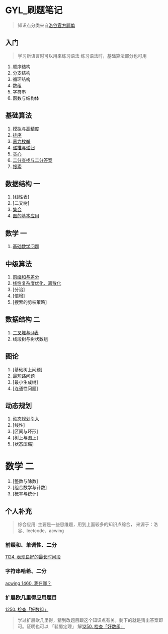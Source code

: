 # GYL_刷题笔记

> 知识点分类来自[洛谷官方题单](https://www.luogu.com.cn/training/list)
## 入门
  > 学习新语言时可以用来练习语法
  > 练习语法时，基础算法部分也可用
1. 顺序结构
2. 分支结构
3. 循环结构
4. 数组
5. 字符串
6. 函数与结构体
## 基础算法
1. [模拟与高精度](simulation_and_high_precision.md)
2. [排序](sort.md)
3. [暴力枚举](violent_enumeration.md)
4. [递推与递归](recursion.md)
5. [贪心](greedy.md)
6. [二分查找与二分答案](binary_search.md)
7. [搜索](search.md)
## 数据结构 一
1. [线性表]
2. [二叉树]
3. [集合](set_theroy.md)
4. [图的基本应用](graphy_theroy_1.md)

## 数学 一
1. [基础数学问题](basic_math.md)

## 中级算法
1. [前缀和与差分](preSumAndDiff.md)
2. [线性复杂度优化、离散化](linearAndDiscret.md)
2. [分治]
2. [倍增]
2. [搜索的剪枝策略]

## 数据结构 二
1. [二叉堆与st表]()
2. 线段树与树状数组

## 图论
1. [基础树上问题]
2. [最短路问题](shortest_path.md)
3. [最小生成树]
4. [连通性问题]



## 动态规划
1. [动态规划引入](dynamic_program_1.md)
2. [线性]
3. [区间与环形]
4. [树上与图上]
5. [状态压缩]

# 数学 二
1. [整数与除数]
2. [组合数学与计数]
3. [概率与统计]

## 个人补充
> 综合应用: 主要是一些思维题，用到上面较多的知识点综合，
>  来源于：洛谷、leetcode、acwing

### 前缀和、单调性、二分 
[1124. 表现良好的最长时间段](https://leetcode.cn/problems/longest-well-performing-interval)

### 字符串哈希、二分
[acwing 1460. 我在哪？](blue_bridge/3_bi_search/acwing1460.cpp)

### 扩展欧几里得应用题目
[1250. 检查「好数组」](https://leetcode.cn/problems/check-if-it-is-a-good-array/description/)
> 学过扩展欧几里得，猜到改题目跟这个知识点有关。剩下的就是猜出答案即可。证明也可以
> 「裴蜀定理」
> 解[1250. 检查「好数组」](./math/leetcode1250.cpp)